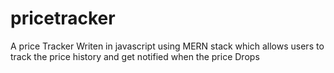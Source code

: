 # pricetracker
A price Tracker Writen in javascript using MERN stack which allows users to track the price history and get notified when the price Drops
